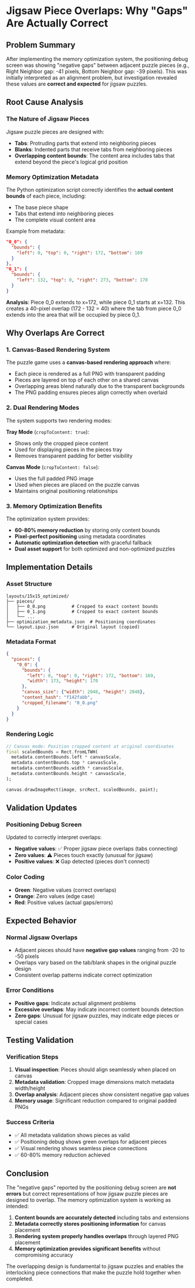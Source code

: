 # Jigsaw Piece Overlaps: Why "Gaps" Are Actually Correct

## Problem Summary

After implementing the memory optimization system, the positioning debug screen was showing "negative gaps" between adjacent puzzle pieces (e.g., Right Neighbor gap: -41 pixels, Bottom Neighbor gap: -39 pixels). This was initially interpreted as an alignment problem, but investigation revealed these values are **correct and expected** for jigsaw puzzles.

## Root Cause Analysis

### The Nature of Jigsaw Pieces

Jigsaw puzzle pieces are designed with:
- **Tabs**: Protruding parts that extend into neighboring pieces
- **Blanks**: Indented parts that receive tabs from neighboring pieces
- **Overlapping content bounds**: The content area includes tabs that extend beyond the piece's logical grid position

### Memory Optimization Metadata

The Python optimization script correctly identifies the **actual content bounds** of each piece, including:
- The base piece shape
- Tabs that extend into neighboring pieces  
- The complete visual content area

Example from metadata:
```json
"0_0": {
  "bounds": {
    "left": 0, "top": 0, "right": 172, "bottom": 169
  }
},
"0_1": {
  "bounds": {
    "left": 132, "top": 0, "right": 273, "bottom": 170
  }
}
```

**Analysis**: Piece 0_0 extends to x=172, while piece 0_1 starts at x=132. This creates a 40-pixel overlap (172 - 132 = 40) where the tab from piece 0_0 extends into the area that will be occupied by piece 0_1.

## Why Overlaps Are Correct

### 1. Canvas-Based Rendering System
The puzzle game uses a **canvas-based rendering approach** where:
- Each piece is rendered as a full PNG with transparent padding
- Pieces are layered on top of each other on a shared canvas
- Overlapping areas blend naturally due to the transparent backgrounds
- The PNG padding ensures pieces align correctly when overlaid

### 2. Dual Rendering Modes
The system supports two rendering modes:

**Tray Mode** (`cropToContent: true`):
- Shows only the cropped piece content
- Used for displaying pieces in the pieces tray
- Removes transparent padding for better visibility

**Canvas Mode** (`cropToContent: false`):
- Uses the full padded PNG image
- Used when pieces are placed on the puzzle canvas
- Maintains original positioning relationships

### 3. Memory Optimization Benefits
The optimization system provides:
- **60-80% memory reduction** by storing only content bounds
- **Pixel-perfect positioning** using metadata coordinates
- **Automatic optimization detection** with graceful fallback
- **Dual asset support** for both optimized and non-optimized puzzles

## Implementation Details

### Asset Structure
```
layouts/15x15_optimized/
├── pieces/
│   ├── 0_0.png          # Cropped to exact content bounds
│   ├── 0_1.png          # Cropped to exact content bounds
│   └── ...
├── optimization_metadata.json  # Positioning coordinates
└── layout.ipuz.json     # Original layout (copied)
```

### Metadata Format
```json
{
  "pieces": {
    "0_0": {
      "bounds": {
        "left": 0, "top": 0, "right": 172, "bottom": 169,
        "width": 173, "height": 170
      },
      "canvas_size": {"width": 2048, "height": 2048},
      "content_hash": "f142fabb",
      "cropped_filename": "0_0.png"
    }
  }
}
```

### Rendering Logic
```dart
// Canvas mode: Position cropped content at original coordinates
final scaledBounds = Rect.fromLTWH(
  metadata.contentBounds.left * canvasScale,
  metadata.contentBounds.top * canvasScale,
  metadata.contentBounds.width * canvasScale,
  metadata.contentBounds.height * canvasScale,
);

canvas.drawImageRect(image, srcRect, scaledBounds, paint);
```

## Validation Updates

### Positioning Debug Screen
Updated to correctly interpret overlaps:
- **Negative values**: ✅ Proper jigsaw piece overlaps (tabs connecting)
- **Zero values**: ⚠️ Pieces touch exactly (unusual for jigsaw)
- **Positive values**: ❌ Gap detected (pieces don't connect)

### Color Coding
- **Green**: Negative values (correct overlaps)
- **Orange**: Zero values (edge case)
- **Red**: Positive values (actual gaps/errors)

## Expected Behavior

### Normal Jigsaw Overlaps
- Adjacent pieces should have **negative gap values** ranging from -20 to -50 pixels
- Overlaps vary based on the tab/blank shapes in the original puzzle design
- Consistent overlap patterns indicate correct optimization

### Error Conditions
- **Positive gaps**: Indicate actual alignment problems
- **Excessive overlaps**: May indicate incorrect content bounds detection
- **Zero gaps**: Unusual for jigsaw puzzles, may indicate edge pieces or special cases

## Testing Validation

### Verification Steps
1. **Visual inspection**: Pieces should align seamlessly when placed on canvas
2. **Metadata validation**: Cropped image dimensions match metadata width/height
3. **Overlap analysis**: Adjacent pieces show consistent negative gap values
4. **Memory usage**: Significant reduction compared to original padded PNGs

### Success Criteria
- ✅ All metadata validation shows pieces as valid
- ✅ Positioning debug shows green overlaps for adjacent pieces
- ✅ Visual rendering shows seamless piece connections
- ✅ 60-80% memory reduction achieved

## Conclusion

The "negative gaps" reported by the positioning debug screen are **not errors** but correct representations of how jigsaw puzzle pieces are designed to overlap. The memory optimization system is working as intended:

1. **Content bounds are accurately detected** including tabs and extensions
2. **Metadata correctly stores positioning information** for canvas placement
3. **Rendering system properly handles overlaps** through layered PNG placement
4. **Memory optimization provides significant benefits** without compromising accuracy

The overlapping design is fundamental to jigsaw puzzles and enables the interlocking piece connections that make the puzzle hold together when completed.
